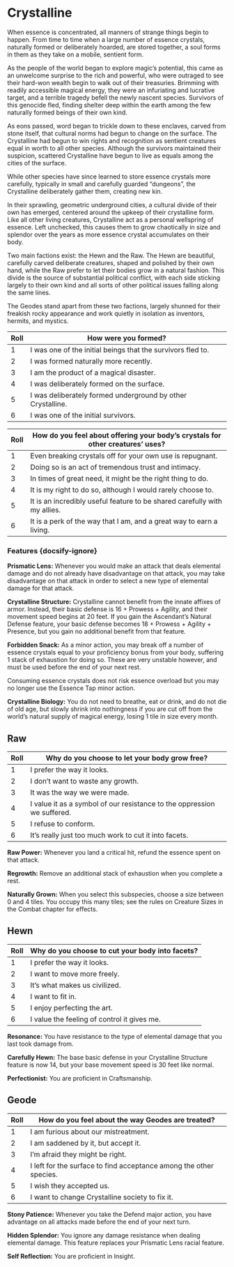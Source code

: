 # Crystalline
When essence is concentrated, all manners of strange things begin to happen. From time to time when a large number of essence crystals, naturally formed or deliberately hoarded, are stored together, a soul forms in them as they take on a mobile, sentient form. 

As the people of the world began to explore magic’s potential, this came as an unwelcome surprise to the rich and powerful, who were outraged to see their hard-won wealth begin to walk out of their treasuries. Brimming with readily accessible magical energy, they were an infuriating and lucrative target, and a terrible tragedy befell the newly nascent species. Survivors of this genocide fled, finding shelter deep within the earth among the few naturally formed beings of their own kind.

As eons passed, word began to trickle down to these enclaves, carved from stone itself, that cultural norms had begun to change on the surface. The Crystalline had begun to win rights and recognition as sentient creatures equal in worth to all other species. Although the survivors maintained their suspicion, scattered Crystalline have begun to live as equals among the cities of the surface. 

While other species have since learned to store essence crystals more carefully, typically in small and carefully guarded “dungeons”, the Crystalline deliberately gather them, creating new kin. 

In their sprawling, geometric underground cities, a cultural divide of their own has emerged, centered around the upkeep of their crystalline form. Like all other living creatures, Crystalline act as a personal wellspring of essence. Left unchecked, this causes them to grow chaotically in size and splendor over the years as more essence crystal accumulates on their body.

Two main factions exist: the Hewn and the Raw. The Hewn are beautiful, carefully carved deliberate creatures, shaped and polished by their own hand, while the Raw prefer to let their bodies grow in a natural fashion. This divide is the source of substantial political conflict, with each side sticking largely to their own kind and all sorts of other political issues falling along the same lines.

The Geodes stand apart from these two factions, largely shunned for their freakish rocky appearance and work quietly in isolation as inventors, hermits, and mystics.

Roll | How were you formed?
-- | --
1 | I was one of the initial beings that the survivors fled to.
2 | I was formed naturally more recently.
3 | I am the product of a magical disaster.
4 | I was deliberately formed on the surface.
5 | I was deliberately formed underground by other Crystalline.
6 | I was one of the initial survivors.


Roll | How do you feel about offering your body’s crystals for other creatures’ uses?
-- | --
1 | Even breaking crystals off for your own use is repugnant.
2 | Doing so is an act of tremendous trust and intimacy.
3 | In times of great need, it might be the right thing to do.
4 | It is my right to do so, although I would rarely choose to.
5 | It is an incredibly useful feature to be shared carefully with my allies.
6 | It is a perk of the way that I am, and a great way to earn a living.

### Features {docsify-ignore}
**Prismatic Lens:** Whenever you would make an attack that deals elemental damage and do not already have disadvantage on that attack, you may take disadvantage on that attack in order to select a new type of elemental damage for that attack.

**Crystalline Structure:** Crystalline cannot benefit from the innate affixes of armor. Instead, their basic defense is 16 + Prowess + Agility, and their movement speed begins at 20 feet. If you gain the Ascendant’s Natural Defense feature, your basic defense becomes 18 + Prowess + Agility + Presence, but you gain no additional benefit from that feature.

**Forbidden Snack:** As a minor action, you may break off a number of essence crystals equal to your proficiency bonus from your body, suffering 1 stack of exhaustion for doing so. These are very unstable however, and must be used before the end of your next rest.

Consuming essence crystals does not risk essence overload but you may no longer use the Essence Tap minor action.

**Crystalline Biology:** You do not need to breathe, eat or drink, and do not die of old age, but slowly shrink into nothingness if you are cut off from the world’s natural supply of magical energy, losing 1 tile in size every month.

## Raw
Roll | Why do you choose to let your body grow free?
-- | --
1 | I prefer the way it looks.
2 | I don’t want to waste any growth.
3 | It was the way we were made.
4 | I value it as a symbol of our resistance to the oppression we suffered.
5 | I refuse to conform.
6 | It’s really just too much work to cut it into facets.

**Raw Power:** Whenever you land a critical hit, refund the essence spent on that attack.

**Regrowth:** Remove an additional stack of exhaustion when you complete a rest.

**Naturally Grown:** When you select this subspecies, choose a size between 0 and 4 tiles. You occupy this many tiles; see the rules on Creature Sizes in the Combat chapter for effects.

## Hewn
Roll | Why do you choose to cut your body into facets?
-- | --
1 | I prefer the way it looks.
2 | I want to move more freely.
3 | It’s what makes us civilized.
4 | I want to fit in.
5 | I enjoy perfecting the art.
6 | I value the feeling of control it gives me.

**Resonance:** You have resistance to the type of elemental damage that you last took damage from.

**Carefully Hewn:** The base basic defense in your Crystalline Structure feature is now 14, but your base movement speed is 30 feet like normal.

**Perfectionist:** You are proficient in Craftsmanship.

## Geode

Roll | How do you feel about the way Geodes are treated?
-- | --
1 | I am furious about our mistreatment.
2 | I am saddened by it, but accept it.
3 | I’m afraid they might be right.
4 | I left for the surface to find acceptance among the other species.
5 | I wish they accepted us.
6 | I want to change Crystalline society to fix it.

**Stony Patience:** Whenever you take the Defend major action, you have advantage on all attacks made before the end of your next turn.

**Hidden Splendor:** You ignore any damage resistance when dealing elemental damage. This feature replaces your Prismatic Lens racial feature.

**Self Reflection:** You are proficient in Insight.
